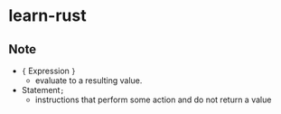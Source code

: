 # learn-rust

## Note

- `{` Expression `}`
  + evaluate to a resulting value.
- Statement`;`
  + instructions that perform some action and do not return a value
